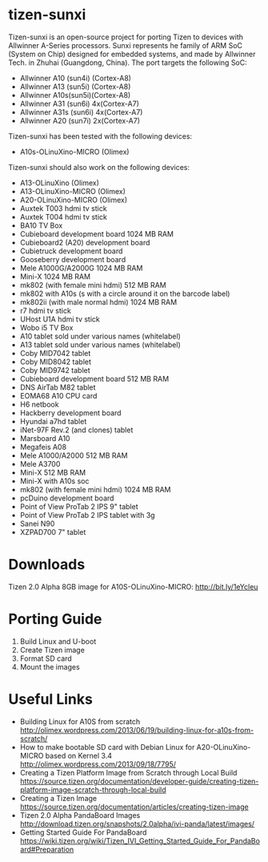 tizen-sunxi
===========

Tizen-sunxi is an open-source project for porting Tizen to devices with Allwinner A-Series processors. Sunxi represents he family of ARM SoC (System on Chip) designed for embedded systems, and made by Allwinner Tech. in Zhuhai (Guangdong, China). The port targets the following SoC:
* Allwinner A10 (sun4i) (Cortex-A8)
* Allwinner A13 (sun5i) (Cortex-A8)
* Allwinner A10s(sun5i)(Cortex-A8)
* Allwinner A31 (sun6i) 4x(Cortex-A7)
* Allwinner A31s (sun6i) 4x(Cortex-A7)
* Allwinner A20 (sun7i) 2x(Cortex-A7)

Tizen-sunxi has been tested with the following devices:
* A10s-OLinuXino-MICRO (Olimex)

Tizen-sunxi should also work on the following devices:
* A13-OLinuXino (Olimex)
* A13-OLinuXino-MICRO (Olimex)
* A20-OLinuXino-MICRO (Olimex)
* Auxtek T003 hdmi tv stick
* Auxtek T004 hdmi tv stick
* BA10 TV Box
* Cubieboard development board 1024 MB RAM
* Cubieboard2 (A20) development board
* Cubietruck development board
* Gooseberry development board
* Mele A1000G/A2000G 1024 MB RAM
* Mini-X 1024 MB RAM
* mk802 (with female mini hdmi) 512 MB RAM
* mk802 with A10s (s with a circle around it on the barcode label)
* mk802ii (with male normal hdmi) 1024 MB RAM
* r7 hdmi tv stick
* UHost U1A hdmi tv stick
* Wobo i5 TV Box
* A10 tablet sold under various names (whitelabel)
* A13 tablet sold under various names (whitelabel)
* Coby MID7042 tablet
* Coby MID8042 tablet
* Coby MID9742 tablet
* Cubieboard development board 512 MB RAM
* DNS AirTab M82 tablet
* EOMA68 A10 CPU card
* H6 netbook
* Hackberry development board
* Hyundai a7hd tablet
* iNet-97F Rev.2 (and clones) tablet
* Marsboard A10
* Megafeis A08
* Mele A1000/A2000 512 MB RAM
* Mele A3700
* Mini-X 512 MB RAM
* Mini-X with A10s soc
* mk802 (with female mini hdmi) 1024 MB RAM
* pcDuino development board
* Point of View ProTab 2 IPS 9" tablet
* Point of View ProTab 2 IPS tablet with 3g
* Sanei N90
* XZPAD700 7" tablet

Downloads
===========
Tizen 2.0 Alpha 8GB image for A10S-OLinuXino-MICRO: http://bit.ly/1eYcleu

Porting Guide
===========
1. Build Linux and U-boot
2. Create Tizen image
3. Format SD card
4. Mount the images

Useful Links
===========
* Building Linux for A10S from scratch http://olimex.wordpress.com/2013/06/19/building-linux-for-a10s-from-scratch/
* How to make bootable SD card with Debian Linux for A20-OLinuXino-MICRO based on Kernel 3.4 http://olimex.wordpress.com/2013/09/18/7795/
* Creating a Tizen Platform Image from Scratch through Local Build https://source.tizen.org/documentation/developer-guide/creating-tizen-platform-image-scratch-through-local-build
* Creating a Tizen Image https://source.tizen.org/documentation/articles/creating-tizen-image
* Tizen 2.0 Alpha PandaBoard Images http://download.tizen.org/snapshots/2.0alpha/ivi-panda/latest/images/
* Getting Started Guide For PandaBoard https://wiki.tizen.org/wiki/Tizen_IVI_Getting_Started_Guide_For_PandaBoard#Preparation

